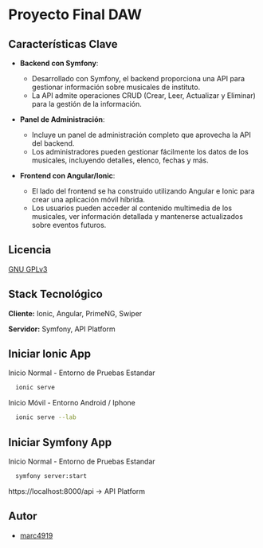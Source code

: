 # Proyecto Final DAW

## Características Clave

- **Backend con Symfony**:
  - Desarrollado con Symfony, el backend proporciona una API para gestionar información sobre musicales de instituto.
  - La API admite operaciones CRUD (Crear, Leer, Actualizar y Eliminar) para la gestión de la información.

- **Panel de Administración**:
  - Incluye un panel de administración completo que aprovecha la API del backend.
  - Los administradores pueden gestionar fácilmente los datos de los musicales, incluyendo detalles, elenco, fechas y más.

- **Frontend con Angular/Ionic**:
  - El lado del frontend se ha construido utilizando Angular e Ionic para crear una aplicación móvil híbrida.
  - Los usuarios pueden acceder al contenido multimedia de los musicales, ver información detallada y mantenerse actualizados sobre eventos futuros.

## Licencia

[GNU GPLv3](https://choosealicense.com/licenses/gpl-3.0/#)


## Stack Tecnológico

**Cliente:** Ionic, Angular, PrimeNG, Swiper

**Servidor:** Symfony, API Platform


## Iniciar Ionic App

Inicio Normal - Entorno de Pruebas Estandar

```bash
  ionic serve
```
Inicio Móvil - Entorno Android / Iphone

```bash
  ionic serve --lab
```

## Iniciar Symfony App

Inicio Normal - Entorno de Pruebas Estandar

```bash
  symfony server:start
```
https://localhost:8000/api -> API Platform

## Autor

- [marc4919](https://github.com/marc4919)

